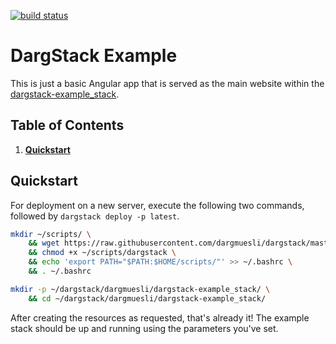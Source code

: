 [![build status](https://travis-ci.com/dargmuesli/dargstack-example.svg?branch=master)](https://travis-ci.com/dargmuesli/dargstack-example "build status")

# DargStack Example

This is just a basic Angular app that is served as the main website within the [dargstack-example_stack](https://github.com/dargmuesli/dargstack-example_stack).


## Table of Contents

1. **[Quickstart](#quickstart)**


## Quickstart

For deployment on a new server, execute the following two commands, followed by `dargstack deploy -p latest`.

```bash
mkdir ~/scripts/ \
    && wget https://raw.githubusercontent.com/dargmuesli/dargstack/master/dargstack -O ~/scripts/dargstack \
    && chmod +x ~/scripts/dargstack \
    && echo 'export PATH="$PATH:$HOME/scripts/"' >> ~/.bashrc \
    && . ~/.bashrc

mkdir -p ~/dargstack/dargmuesli/dargstack-example_stack/ \
    && cd ~/dargstack/dargmuesli/dargstack-example_stack/
```

After creating the resources as requested, that's already it!
The example stack should be up and running using the parameters you've set.
